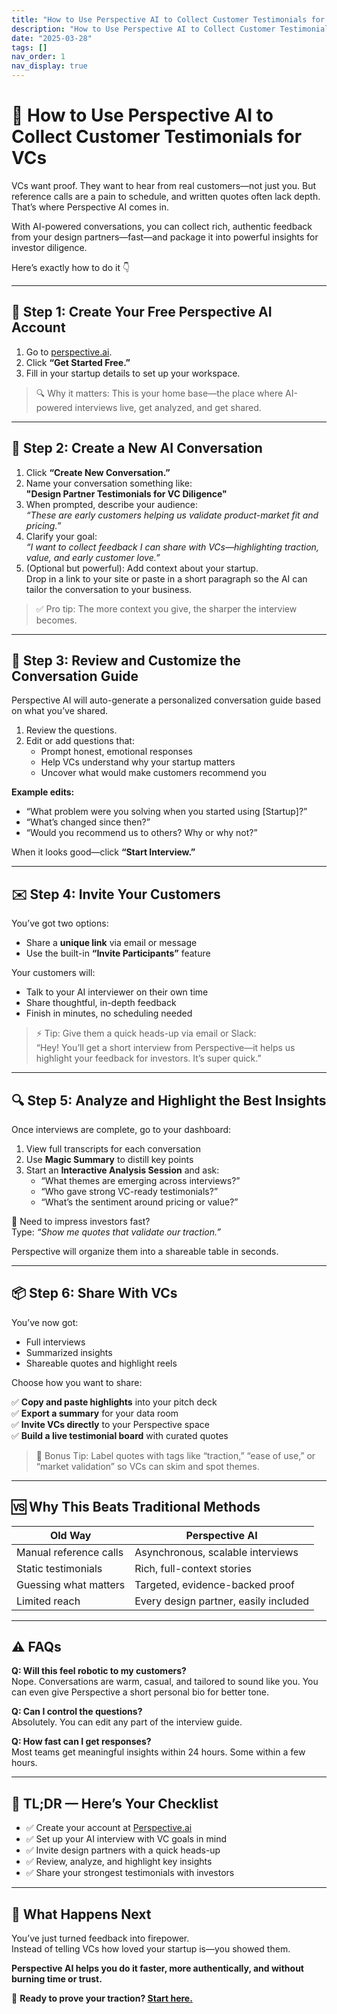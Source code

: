 ```yaml
---
title: "How to Use Perspective AI to Collect Customer Testimonials for VCs"
description: "How to Use Perspective AI to Collect Customer Testimonials for VCs"
date: "2025-03-28"
tags: []
nav_order: 1
nav_display: true
---
```


# 🔧 How to Use Perspective AI to Collect Customer Testimonials for VCs

VCs want proof. They want to hear from real customers—not just you. But reference calls are a pain to schedule, and written quotes often lack depth. That’s where Perspective AI comes in.

With AI-powered conversations, you can collect rich, authentic feedback from your design partners—fast—and package it into powerful insights for investor diligence.

Here’s exactly how to do it 👇

---

## 🧭 Step 1: Create Your Free Perspective AI Account

1. Go to [perspective.ai](https://perspective.ai).
2. Click **“Get Started Free.”**
3. Fill in your startup details to set up your workspace.

> 🔍 Why it matters: This is your home base—the place where AI-powered interviews live, get analyzed, and get shared.

---

## 📝 Step 2: Create a New AI Conversation

1. Click **“Create New Conversation.”**
2. Name your conversation something like:  
   **"Design Partner Testimonials for VC Diligence"**
3. When prompted, describe your audience:  
   _“These are early customers helping us validate product-market fit and pricing.”_
4. Clarify your goal:  
   _“I want to collect feedback I can share with VCs—highlighting traction, value, and early customer love.”_
5. (Optional but powerful): Add context about your startup.  
   Drop in a link to your site or paste in a short paragraph so the AI can tailor the conversation to your business.

> ✅ Pro tip: The more context you give, the sharper the interview becomes.

---

## 🧠 Step 3: Review and Customize the Conversation Guide

Perspective AI will auto-generate a personalized conversation guide based on what you’ve shared.

1. Review the questions.
2. Edit or add questions that:
   - Prompt honest, emotional responses
   - Help VCs understand why your startup matters
   - Uncover what would make customers recommend you

**Example edits:**
- “What problem were you solving when you started using [Startup]?”
- “What’s changed since then?”
- “Would you recommend us to others? Why or why not?”

When it looks good—click **“Start Interview.”**

---

## ✉️ Step 4: Invite Your Customers

You’ve got two options:
- Share a **unique link** via email or message
- Use the built-in **“Invite Participants”** feature

Your customers will:
- Talk to your AI interviewer on their own time
- Share thoughtful, in-depth feedback
- Finish in minutes, no scheduling needed

> ⚡ Tip: Give them a quick heads-up via email or Slack:  
> “Hey! You’ll get a short interview from Perspective—it helps us highlight your feedback for investors. It’s super quick.”

---

## 🔍 Step 5: Analyze and Highlight the Best Insights

Once interviews are complete, go to your dashboard:

1. View full transcripts for each conversation
2. Use **Magic Summary** to distill key points
3. Start an **Interactive Analysis Session** and ask:
   - “What themes are emerging across interviews?”
   - “Who gave strong VC-ready testimonials?”
   - “What’s the sentiment around pricing or value?”

🎯 Need to impress investors fast?  
Type: _“Show me quotes that validate our traction.”_

Perspective will organize them into a shareable table in seconds.

---

## 📦 Step 6: Share With VCs

You’ve now got:
- Full interviews  
- Summarized insights  
- Shareable quotes and highlight reels

Choose how you want to share:

✅ **Copy and paste highlights** into your pitch deck  
✅ **Export a summary** for your data room  
✅ **Invite VCs directly** to your Perspective space  
✅ **Build a live testimonial board** with curated quotes

> 🎁 Bonus Tip: Label quotes with tags like “traction,” “ease of use,” or “market validation” so VCs can skim and spot themes.

---

## 🆚 Why This Beats Traditional Methods

| Old Way                   | Perspective AI                          |
|--------------------------|------------------------------------------|
| Manual reference calls   | Asynchronous, scalable interviews        |
| Static testimonials      | Rich, full-context stories               |
| Guessing what matters    | Targeted, evidence-backed proof          |
| Limited reach            | Every design partner, easily included    |

---

## ⚠️ FAQs

**Q: Will this feel robotic to my customers?**  
Nope. Conversations are warm, casual, and tailored to sound like you. You can even give Perspective a short personal bio for better tone.

**Q: Can I control the questions?**  
Absolutely. You can edit any part of the interview guide.

**Q: How fast can I get responses?**  
Most teams get meaningful insights within 24 hours. Some within a few hours.

---

## 🚀 TL;DR — Here’s Your Checklist

- ✅ Create your account at [Perspective.ai](https://perspective.ai)  
- ✅ Set up your AI interview with VC goals in mind  
- ✅ Invite design partners with a quick heads-up  
- ✅ Review, analyze, and highlight key insights  
- ✅ Share your strongest testimonials with investors  

---

## 🔁 What Happens Next

You’ve just turned feedback into firepower.  
Instead of telling VCs how loved your startup is—you showed them.

**Perspective AI helps you do it faster, more authentically, and without burning time or trust.**

🎯 **Ready to prove your traction? [Start here.](https://perspective.ai)**
